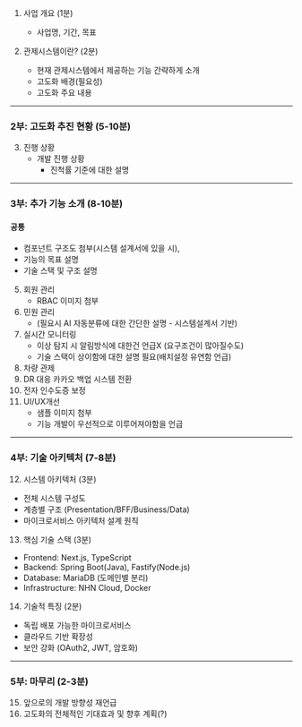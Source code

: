 1) 사업 개요 (1분)
   - 사업명, 기간, 목표

2) 관제시스템이란? (2분)
   - 현재 관제시스템에서 제공하는 기능 간략하게 소개
   - 고도화 배경(필요성)
   - 고도화 주요 내용
---
### **2부: 고도화 추진 현황** (5-10분)

3) 진행 상황
   - 개발 진행 상황 
	   - 진척률 기준에 대한 설명
---
### **3부: 추가 기능 소개** (8-10분)

#### 공통
- 컴포넌트 구조도 첨부(시스템 설계서에 있을 시),
- 기능의 목표 설명
- 기술 스택 및 구조 설명

5) 회원 관리
	- RBAC 이미지 첨부
6) 민원 관리
	- (필요시 AI 자동분류에 대한 간단한 설명 - 시스템설계서 기반)
7) 실시간 모니터링
	- 이상 탐지 시 알림방식에 대한건 언급X (요구조건이 많아질수도)
	- 기술 스택이 상이함에 대한 설명 필요(배치설정 유연함 언급)
8) 차량 관제 
9) DR 대응 카카오 백업 시스템 전환
10) 전자 인수도증 보정
11) UI/UX개선
	- 샘플 이미지 첨부
	- 기능 개발이 우선적으로 이루어져야함을 언급

---
### **4부: 기술 아키텍처** (7-8분)

12) 시스템 아키텍처 (3분)
   - 전체 시스템 구성도
   - 계층별 구조 (Presentation/BFF/Business/Data)
   - 마이크로서비스 아키텍처 설계 원칙

13) 핵심 기술 스택 (3분)
   - Frontend: Next.js, TypeScript
   - Backend: Spring Boot(Java), Fastify(Node.js)
   - Database: MariaDB (도메인별 분리)
   - Infrastructure: NHN Cloud, Docker

14) 기술적 특징 (2분)
   - 독립 배포 가능한 마이크로서비스
   - 클라우드 기반 확장성
   - 보안 강화 (OAuth2, JWT, 암호화)


---
### **5부: 마무리** (2-3분)

15) 앞으로의 개발 방향성 재언급
16) 고도화의 전체적인 기대효과 및 향후 계획(?)

